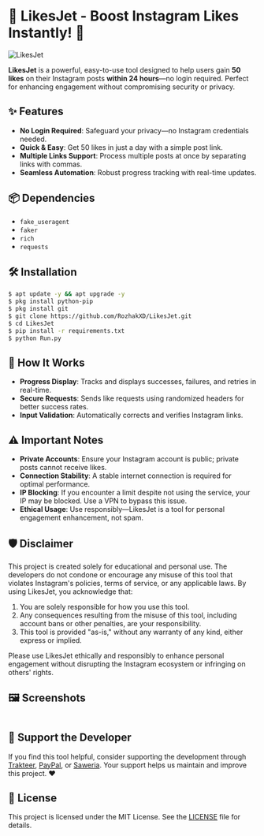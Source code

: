 # 🚀 LikesJet - Boost Instagram Likes Instantly! 🌟
![LikesJet](https://github.com/user-attachments/assets/bda9b940-2f47-4bd2-9af3-894a10ffa2e5)

**LikesJet** is a powerful, easy-to-use tool designed to help users gain **50 likes** on their Instagram posts **within 24 hours**—no login required. Perfect for enhancing engagement without compromising security or privacy.

## ✨ Features
- **No Login Required**: Safeguard your privacy—no Instagram credentials needed.
- **Quick & Easy**: Get 50 likes in just a day with a simple post link.
- **Multiple Links Support**: Process multiple posts at once by separating links with commas.
- **Seamless Automation**: Robust progress tracking with real-time updates.

## 📦 Dependencies
- `fake_useragent`
- `faker`
- `rich`
- `requests`

## 🛠️ Installation
```bash
$ apt update -y && apt upgrade -y
$ pkg install python-pip
$ pkg install git
$ git clone https://github.com/RozhakXD/LikesJet.git
$ cd LikesJet
$ pip install -r requirements.txt
$ python Run.py
```

## 🌟 How It Works
- **Progress Display**: Tracks and displays successes, failures, and retries in real-time.
- **Secure Requests**: Sends like requests using randomized headers for better success rates.
- **Input Validation**: Automatically corrects and verifies Instagram links.

## ⚠️ Important Notes
- **Private Accounts**: Ensure your Instagram account is public; private posts cannot receive likes.
- **Connection Stability**: A stable internet connection is required for optimal performance.
- **IP Blocking**: If you encounter a limit despite not using the service, your IP may be blocked. Use a VPN to bypass this issue.
- **Ethical Usage**: Use responsibly—LikesJet is a tool for personal engagement enhancement, not spam.

## 🛡️ Disclaimer

This project is created solely for educational and personal use. The developers do not condone or encourage any misuse of this tool that violates Instagram's policies, terms of service, or any applicable laws. By using LikesJet, you acknowledge that:

1. You are solely responsible for how you use this tool.
2. Any consequences resulting from the misuse of this tool, including account bans or other penalties, are your responsibility.
3. This tool is provided "as-is," without any warranty of any kind, either express or implied.

Please use LikesJet ethically and responsibly to enhance personal engagement without disrupting the Instagram ecosystem or infringing on others' rights.

## 🖼️ Screenshots
![]()

## 🌟 Support the Developer
If you find this tool helpful, consider supporting the development through [Trakteer](https://trakteer.id/rozhak_official/tip), [PayPal](https://paypal.me/rozhak9), or [Saweria](https://saweria.co/rozhak9). Your support helps us maintain and improve this project. ❤️

## 📜 License
This project is licensed under the MIT License. See the [LICENSE](LICENSE) file for details.
